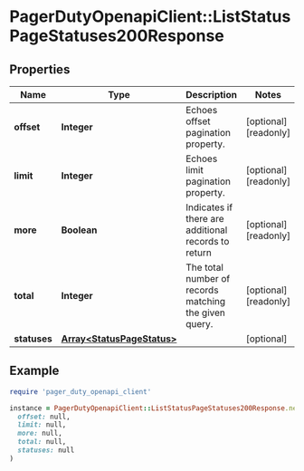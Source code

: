 # PagerDutyOpenapiClient::ListStatusPageStatuses200Response

## Properties

| Name | Type | Description | Notes |
| ---- | ---- | ----------- | ----- |
| **offset** | **Integer** | Echoes offset pagination property. | [optional][readonly] |
| **limit** | **Integer** | Echoes limit pagination property. | [optional][readonly] |
| **more** | **Boolean** | Indicates if there are additional records to return | [optional][readonly] |
| **total** | **Integer** | The total number of records matching the given query. | [optional][readonly] |
| **statuses** | [**Array&lt;StatusPageStatus&gt;**](StatusPageStatus.md) |  | [optional] |

## Example

```ruby
require 'pager_duty_openapi_client'

instance = PagerDutyOpenapiClient::ListStatusPageStatuses200Response.new(
  offset: null,
  limit: null,
  more: null,
  total: null,
  statuses: null
)
```

